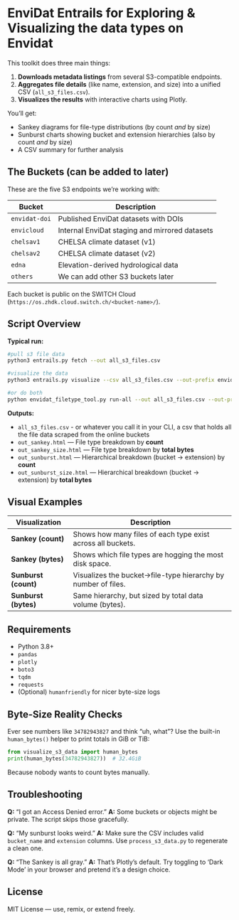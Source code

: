 
# EnviDat Entrails for Exploring & Visualizing the data types on Envidat

This toolkit does three main things:

1. **Downloads metadata listings** from several S3-compatible endpoints.  
2. **Aggregates file details** (like name, extension, and size) into a unified CSV (`all_s3_files.csv`).  
3. **Visualizes the results** with interactive charts using Plotly.

You’ll get:
- Sankey diagrams for file-type distributions (by count *and* by size)
- Sunburst charts showing bucket and extension hierarchies (also by count *and* by size)
- A CSV summary for further analysis

## The Buckets (can be added to later)

These are the five S3 endpoints we’re working with:

| Bucket | Description |
|--------|--------------|
| `envidat-doi` | Published EnviDat datasets with DOIs |
| `envicloud` | Internal EnviDat staging and mirrored datasets |
| `chelsav1` | CHELSA climate dataset (v1) |
| `chelsav2` | CHELSA climate dataset (v2) |
| `edna` | Elevation-derived hydrological data |
| `others` | We can add other S3 buckets later |

Each bucket is public on the SWITCH Cloud (`https://os.zhdk.cloud.switch.ch/<bucket-name>/`).


## Script Overview

**Typical run:**

```bash
#pull s3 file data
python3 entrails.py fetch --out all_s3_files.csv      

#visualize the data
python3 entrails.py visualize --csv all_s3_files.csv --out-prefix envidat_viz

#or do both
python envidat_filetype_tool.py run-all --out all_s3_files.csv --out-prefix envidat_viz
```

**Outputs:**

* `all_s3_files.csv` - or whatever you call it in your CLI, a csv that holds all the file data scraped from the online buckets
* `out_sankey.html` — File type breakdown by **count**
* `out_sankey_size.html` — File type breakdown by **total bytes**
* `out_sunburst.html` — Hierarchical breakdown (bucket → extension) by **count**
* `out_sunburst_size.html` — Hierarchical breakdown (bucket → extension) by **total bytes**

## Visual Examples

| Visualization        | Description                                                   |
| -------------------- | ------------------------------------------------------------- |
| **Sankey (count)**   | Shows how many files of each type exist across all buckets.   |
| **Sankey (bytes)**   | Shows which file types are hogging the most disk space.       |
| **Sunburst (count)** | Visualizes the bucket→file-type hierarchy by number of files. |
| **Sunburst (bytes)** | Same hierarchy, but sized by total data volume (bytes).       |

## Requirements

* Python 3.8+
* `pandas`
* `plotly`
* `boto3`
* `tqdm`
* `requests`
* (Optional) `humanfriendly` for nicer byte-size logs

## Byte-Size Reality Checks

Ever see numbers like `34782943827` and think “uh, what”?
Use the built-in `human_bytes()` helper to print totals in GiB or TiB:

```python
from visualize_s3_data import human_bytes
print(human_bytes(34782943827))  # 32.4GiB
```

Because nobody wants to count bytes manually.

## Troubleshooting

**Q:** “I got an Access Denied error.”
**A:** Some buckets or objects might be private. The script skips those gracefully.

**Q:** “My sunburst looks weird.”
**A:** Make sure the CSV includes valid `bucket_name` and `extension` columns. Use `process_s3_data.py` to regenerate a clean one.

**Q:** “The Sankey is all gray.”
**A:** That’s Plotly’s default. Try toggling to ‘Dark Mode’ in your browser and pretend it’s a design choice.

## License

MIT License — use, remix, or extend freely.